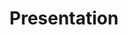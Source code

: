 ---
layout: post-list
title: Presentation
excerpt: "A List of Posts"
comments: false
category: Presentation
---